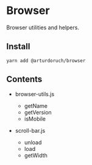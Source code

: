 # Browser

Browser utilities and helpers.

## Install

```
yarn add @arturdoruch/browser
```

## Contents

 * browser-utils.js
   
   * getName
   * getVersion
   * isMobile
   
 * scroll-bar.js
 
   * unload
   * load
   * getWidth